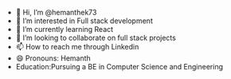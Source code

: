 - 👋 Hi, I’m @hemanthek73
- 👀 I’m interested in Full stack development
- 🌱 I’m currently learning React
- 💞️ I’m looking to collaborate on full stack projects
- 📫 How to reach me through Linkedin
- 😄 Pronouns: Hemanth
- Education:Pursuing a BE in Computer Science and Engineering

<!---
hemanthek73/hemanthek73 is a ✨ special ✨ repository because its `README.md` (this file) appears on your GitHub profile.
You can click the Preview link to take a look at your changes.
--->
